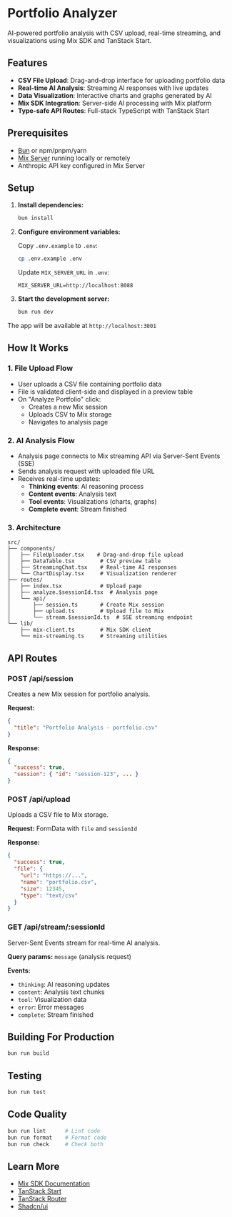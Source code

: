 # Portfolio Analyzer

AI-powered portfolio analysis with CSV upload, real-time streaming, and visualizations using Mix SDK and TanStack Start.

## Features

- **CSV File Upload**: Drag-and-drop interface for uploading portfolio data
- **Real-time AI Analysis**: Streaming AI responses with live updates
- **Data Visualization**: Interactive charts and graphs generated by AI
- **Mix SDK Integration**: Server-side AI processing with Mix platform
- **Type-safe API Routes**: Full-stack TypeScript with TanStack Start

## Prerequisites

- [Bun](https://bun.sh) or npm/pnpm/yarn
- [Mix Server](https://docs.mix.dev) running locally or remotely
- Anthropic API key configured in Mix Server

## Setup

1. **Install dependencies:**
   ```bash
   bun install
   ```

2. **Configure environment variables:**

   Copy `.env.example` to `.env`:
   ```bash
   cp .env.example .env
   ```

   Update `MIX_SERVER_URL` in `.env`:
   ```
   MIX_SERVER_URL=http://localhost:8088
   ```

3. **Start the development server:**
   ```bash
   bun run dev
   ```

The app will be available at `http://localhost:3001`

## How It Works

### 1. File Upload Flow

- User uploads a CSV file containing portfolio data
- File is validated client-side and displayed in a preview table
- On "Analyze Portfolio" click:
  - Creates a new Mix session
  - Uploads CSV to Mix storage
  - Navigates to analysis page

### 2. AI Analysis Flow

- Analysis page connects to Mix streaming API via Server-Sent Events (SSE)
- Sends analysis request with uploaded file URL
- Receives real-time updates:
  - **Thinking events**: AI reasoning process
  - **Content events**: Analysis text
  - **Tool events**: Visualizations (charts, graphs)
  - **Complete event**: Stream finished

### 3. Architecture

```
src/
├── components/
│   ├── FileUploader.tsx    # Drag-and-drop file upload
│   ├── DataTable.tsx        # CSV preview table
│   ├── StreamingChat.tsx    # Real-time AI responses
│   └── ChartDisplay.tsx     # Visualization renderer
├── routes/
│   ├── index.tsx            # Upload page
│   ├── analyze.$sessionId.tsx  # Analysis page
│   └── api/
│       ├── session.ts       # Create Mix session
│       ├── upload.ts        # Upload file to Mix
│       └── stream.$sessionId.ts  # SSE streaming endpoint
└── lib/
    ├── mix-client.ts        # Mix SDK client
    └── mix-streaming.ts     # Streaming utilities
```

## API Routes

### POST /api/session
Creates a new Mix session for portfolio analysis.

**Request:**
```json
{
  "title": "Portfolio Analysis - portfolio.csv"
}
```

**Response:**
```json
{
  "success": true,
  "session": { "id": "session-123", ... }
}
```

### POST /api/upload
Uploads a CSV file to Mix storage.

**Request:** FormData with `file` and `sessionId`

**Response:**
```json
{
  "success": true,
  "file": {
    "url": "https://...",
    "name": "portfolio.csv",
    "size": 12345,
    "type": "text/csv"
  }
}
```

### GET /api/stream/:sessionId
Server-Sent Events stream for real-time AI analysis.

**Query params:** `message` (analysis request)

**Events:**
- `thinking`: AI reasoning updates
- `content`: Analysis text chunks
- `tool`: Visualization data
- `error`: Error messages
- `complete`: Stream finished

## Building For Production

```bash
bun run build
```

## Testing

```bash
bun run test
```

## Code Quality

```bash
bun run lint      # Lint code
bun run format    # Format code
bun run check     # Check both
```

## Learn More

- [Mix SDK Documentation](https://docs.mix.dev)
- [TanStack Start](https://tanstack.com/start)
- [TanStack Router](https://tanstack.com/router)
- [Shadcn/ui](https://ui.shadcn.com)

